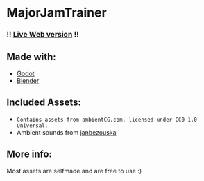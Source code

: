 # MajorJamTrainer

### !! [Live Web version](https://wladi0097.github.io/MajorJamTrainer//) !!

## Made with:
* [Godot](https://github.com/godotengine/godot)
* [Blender](https://github.com/blender/blender)

## Included Assets:
* `Contains assets from ambientCG.com, licensed under CC0 1.0 Universal.`
* Ambient sounds from [janbezouska](https://freesound.org/people/janbezouska/)

## More info:
Most assets are selfmade and are free to use :)
